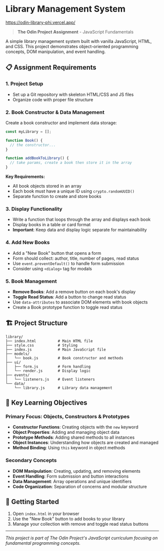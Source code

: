 # Library Management System
https://odin-library-phi.vercel.app/

> **The Odin Project Assignment** - JavaScript Fundamentals

A simple library management system built with vanilla JavaScript, HTML, and CSS. This project demonstrates object-oriented programming concepts, DOM manipulation, and event handling.

## 📋 Assignment Requirements

### 1. **Project Setup**
- Set up a Git repository with skeleton HTML/CSS and JS files
- Organize code with proper file structure

### 2. **Book Constructor & Data Management**
Create a book constructor and implement data storage:

```javascript
const myLibrary = [];

function Book() {
  // the constructor...
}

function addBookToLibrary() {
  // take params, create a book then store it in the array
}
```

**Key Requirements:**
- All book objects stored in an array
- Each book must have a unique ID using `crypto.randomUUID()`
- Separate function to create and store books

### 3. **Display Functionality**
- Write a function that loops through the array and displays each book
- Display books in a table or card format
- **Important**: Keep data and display logic separate for maintainability

### 4. **Add New Books**
- Add a "New Book" button that opens a form
- Form should collect: author, title, number of pages, read status
- Use `event.preventDefault()` to handle form submission
- Consider using `<dialog>` tag for modals

### 5. **Book Management**
- **Remove Books**: Add a remove button on each book's display
- **Toggle Read Status**: Add a button to change read status
- Use `data-attributes` to associate DOM elements with book objects
- Create a Book prototype function to toggle read status

## 🏗️ Project Structure

```
library/
├── index.html          # Main HTML file
├── style.css           # Styling
├── index.js            # Main JavaScript file
├── models/
│   └── book.js         # Book constructor and methods
├── ui/
│   ├── form.js         # Form handling
│   └── render.js       # Display logic
├── events/
│   └── listeners.js    # Event listeners
└── data/
    └── library.js      # Library data management
```

## 🎯 Key Learning Objectives

### **Primary Focus: Objects, Constructors & Prototypes**
- **Constructor Functions**: Creating objects with the `new` keyword
- **Object Properties**: Adding and managing object data
- **Prototype Methods**: Adding shared methods to all instances
- **Object Instances**: Understanding how objects are created and managed
- **Method Binding**: Using `this` keyword in object methods

### **Secondary Concepts**
- **DOM Manipulation**: Creating, updating, and removing elements
- **Event Handling**: Form submission and button interactions
- **Data Management**: Array operations and unique identifiers
- **Code Organization**: Separation of concerns and modular structure

## 🚀 Getting Started

1. Open `index.html` in your browser
2. Use the "New Book" button to add books to your library
3. Manage your collection with remove and toggle read status buttons

---

*This project is part of The Odin Project's JavaScript curriculum focusing on fundamental programming concepts.*

